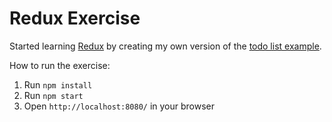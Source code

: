 # Redux Exercise

Started learning [Redux](https://github.com/rackt/redux) by creating my own version of the [todo list example](http://redux.js.org/docs/basics/index.html).

How to run the exercise:

1. Run `npm install`
2. Run `npm start`
3. Open `http://localhost:8080/` in your browser
